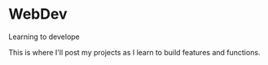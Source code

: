 # WebDev
Learning to develope

This is where I'll post my projects as I learn to build features and functions.
